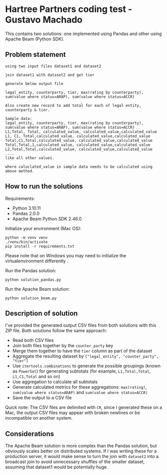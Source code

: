 # Hartree Partners coding test - Gustavo Machado

This contains two solutions: one implemented using Pandas and other using Apache Beam (Python SDK).

## Problem statement

```text
using two input files dataset1 and dataset2 

join dataset1 with dataset2 and get tier

generate below output file

legal_entity, counterparty, tier, max(rating by counterparty), sum(value where status=ARAP), sum(value where status=ACCR)

Also create new record to add total for each of legal entity, counterparty & tier.

Sample data:
legal_entity, counterparty, tier, max(rating by counterparty), sum(value where status=ARAP), sum(value where status=ACCR)
L1,Total, Total, calculated_value, calculated_value,calculated_value
L1, C1, Total,calculated_value, calculated_value,calculated_value
Total,C1,Total,calculated_value, calculated_value,calculated_value
Total,Total,1,calculated_value, calculated_value,calculated_value
L2,Total,Total,calculated_value, calculated_value,calculated_value
....
like all other values.

where caluclated_value in sample data needs to be calculated using above method.
```

## How to run the solutions

Requirements:

- Python 3.10.11
- Pandas 2.0.0
- Apache Beam Python SDK 2.46.0

Initialize your environment (Mac OS):

```shell
python -m venv venv
./venv/bin/activate
pip install -r requirements.txt
```

Please note that on Windows you may need to initialize the virtualenvironment differently .

Run the Pandas solution:

```shell
python solution_pandas.py
```

Run the Apache Beam solution:

```shell
python solution_beam.py
```

## Description of solution

I've provided the generated output CSV files from both solutions with this ZIP file. Both solutions follow the same approach:

- Read both CSV files
- Join both files together by the `counter_party` key
- Merge them together to have the `tier` column as part of the dataset
- Aggregate the resulting dataset by `["legal_entity", "counter_party", "tier"]`
- Use `itertools.combinations` to generate the possible groupings (known as `PowerSet`) for generating subtotals (for example, `L1,Total,Total`, `L1,C1,Total` and so on)
- Use aggregation to calculate all subtotals
- Generate calculated metrics for these aggregations: `max(rating)`, `sum(value where status=ARAP)` and `sum(value where status=ACCR)`
- Save the output to a CSV file

Quick note: The CSV files are delimited with `CR`, since I generated these on a Mac, the output CSV files may appear with broken newlines or be incompatible on another system.

## Considerations

The Apache Beam solution is more complex than the Pandas solution, but obviously scales better on distributed systems. If I was writing these for a production server, it would make sense to turn the join with `dataset2` into a broadcast join to avoid unnecessary shuffles of the smaller dataset, assuming that dataset1 would be potentially huge.
